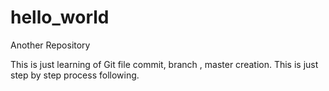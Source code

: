 # hello_world
Another Repository

This is just learning of Git file commit, branch , master creation. This is just step by step process following.
